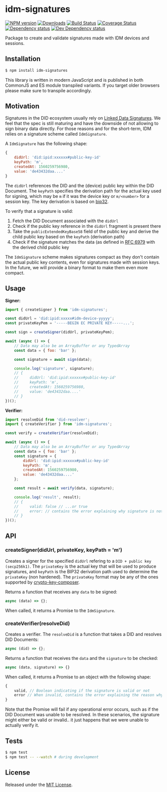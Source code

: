 # idm-signatures

[![NPM version][npm-image]][npm-url] [![Downloads][downloads-image]][npm-url] [![Build Status][travis-image]][travis-url] [![Coverage Status][codecov-image]][codecov-url] [![Dependency status][david-dm-image]][david-dm-url] [![Dev Dependency status][david-dm-dev-image]][david-dm-dev-url]

[npm-url]:https://npmjs.org/package/idm-signatures
[downloads-image]:http://img.shields.io/npm/dm/idm-signatures.svg
[npm-image]:http://img.shields.io/npm/v/idm-signatures.svg
[travis-url]:https://travis-ci.org/ipfs-shipyard/js-idm-signatures
[travis-image]:http://img.shields.io/travis/ipfs-shipyard/js-idm-signatures/master.svg
[codecov-url]:https://codecov.io/gh/ipfs-shipyard/js-idm-signatures
[codecov-image]:https://img.shields.io/codecov/c/github/ipfs-shipyard/js-idm-signatures/master.svg
[david-dm-url]:https://david-dm.org/ipfs-shipyard/js-idm-signatures
[david-dm-image]:https://img.shields.io/david/ipfs-shipyard/js-idm-signatures.svg
[david-dm-dev-url]:https://david-dm.org/ipfs-shipyard/js-idm-signatures?type=dev
[david-dm-dev-image]:https://img.shields.io/david/dev/ipfs-shipyard/js-idm-signatures.svg

Package to create and validate signatures made with IDM devices and sessions.


## Installation

```sh
$ npm install idm-signatures
```

This library is written in modern JavaScript and is published in both CommonJS and ES module transpiled variants. If you target older browsers please make sure to transpile accordingly.


## Motivation

Signatures in the DID ecosystem usually rely on [Linked Data Signatures](https://w3c-dvcg.github.io/ld-signatures/). We feel that the spec is still maturing and have the downside of not allowing to sign binary data directly. For those reasons and for the short-term, IDM relies on a signature scheme called `IdmSignature`.

A `IdmSignature` has the following shape:

```js
{
    didUrl: 'did:ipid:xxxxxx#public-key-id'
    keyPath: 'm',
    createdAt: 1560259756980,
    value: 'de43432daa....'
}
```

The `didUrl` references the DID and the (device) public key within the DID Document. The `keyPath` specifies the derivation path for the actual key used for signing, which may be `m` if it was the device key or `m/<number>` for a session key. The key derivation is based on [bip32](https://github.com/bitcoin/bips/blob/master/bip-0032.mediawiki).

To verify that a signature is valid:

1. Fetch the DID Document associated with the `didUrl`
2. Check if the public key reference in the `didUrl` fragment is present there
3. Take the `publicExtendedKeyBase58` field of the public key and derive the child public key based on the `keyPath` (derivation path)
4. Check if the signature matches the data (as defined in [RFC 6979](https://tools.ietf.org/html/rfc6979) with the derived child public key


The `IdmSignature` scheme makes signatures compact as they don't contain the actual public key contents, even for signatures made with session keys. In the future, we will provide a binary format to make them even more compact.


## Usage

**Signer:**

```js
import { createSigner } from 'idm-signatures';

const didUrl = 'did:ipid:xxxxx#idm-device-yyyyy';
const privateKeyPem = '-----BEGIN EC PRIVATE KEY-----...';

const sign = createSigner(didUrl, privateKeyPem);

await (async () => {
    // Data may also be an ArrayBuffer or any TypedArray
    const data = { foo: 'bar' };

    const signature = await sign(data);

    console.log('signature', signature);
    // {
    //     didUrl: 'did:ipid:xxxxxx#public-key-id'
    //     keyPath: 'm',
    //     createdAt: 1560259756980,
    //     value: 'de43432daa....'
    // }
})();
```

**Verifier:**

```js
import resolveDid from 'did-resolver';
import { createVerifier } from 'idm-signatures';

const verify = createVerifier(resolveDid);

await (async () => {
    // Data may also be an ArrayBuffer or any TypedArray
    const data = { foo: 'bar' };
    const signature = {
        didUrl: 'did:ipid:xxxxxx#public-key-id'
        keyPath: 'm',
        createdAt: 1560259756980,
        value: 'de43432daa....'
    };

    const result = await verify(data, signature);

    console.log('result', result);
    // {
    //     valid: false // ...or true
    //     error: // contains the error explaining why signature is not valid
    // }
})();
```

## API

### createSigner(didUrl, privateKey, keyPath = 'm')

Creates a signer for the specified `didUrl` refering to a `DID + public key (secp256k1)`. The `privateKey` is the actual key that will be used to produce signatures, and `keyPath` is the BIP32 derivation path used to determine the `privateKey` (non hardened). The `privateKey` format may be any of the ones supported by [crypto-key-composer](https://github.com/ipfs-shipyard/js-crypto-key-composer#formats).

Returns a function that receives any `data` to be signed:

```js
async (data) => {};
```

When called, it returns a Promise to the `IdmSignature`.


### createVerifier(resolveDid)

Creates a verifier. The `resolveDid` is a function that takes a DID and resolves DID Documents:

```js
async (did) => {};
```

Returns a function that receives the `data` and the `signature` to be checked:

```js
async (data, signature) => {}
```

When called, it returns a Promise to an object with the following shape:

```js
{
    valid, // Boolean indicating if the signature is valid or not
    error // When invalid, contains the error explaining the reason why the signature is not valid
}
```

Note that the Promise will fail if any operational error occurs, such as if the DID Document was unable to be resolved. In these scenarios, the signature might either be valid or invalid.. it just happens that we were unable to actually verify it.


## Tests

```sh
$ npm test
$ npm test -- --watch # during development
```


## License

Released under the [MIT License](http://www.opensource.org/licenses/mit-license.php).

